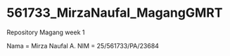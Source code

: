 # 561733_MirzaNaufal_MagangGMRT
Repository Magang week 1 

Nama = Mirza Naufal A.
NIM = 25/561733/PA/23684
